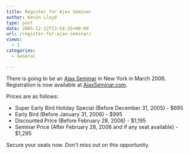 ```yaml
---
title: Register for Ajax Seminar
author: Kevin Lloyd
type: post
date: 2005-12-22T23:54:15+00:00
url: /register-for-ajax-seminar/
views:
  - 1
categories:
  - General

---
```

There is going to be an [Ajax Seminar][1] in New York in March 2006. Registration is now available at [AjaxSeminar.com][2].

Prices are as follows:

  * Super Early Bird Holiday Special (Before December 31, 2005) - $695
  * Early Bird (Before January 31, 2006) - $995
  * Discounted Price (Before February 28, 2006) - $1,195
  * Seminar Price (After February 28, 2006 and if any seat available) - $1,295

Secure your seats now. Don't miss out on this opportunity.

 [1]: https://webdevelopment2.com/2005/12/21/ajax-seminar-in-march-2006.htm
 [2]: http://www.ajaxseminar.com/